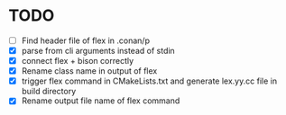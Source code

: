 # TODO
- [ ] Find header file of flex in .conan/p
- [X] parse from cli arguments instead of stdin
- [X] connect flex + bison correctly
- [X] Rename class name in output of flex
- [X] trigger flex command in CMakeLists.txt and generate lex.yy.cc file in
      build directory
- [X] Rename output file name of flex command
